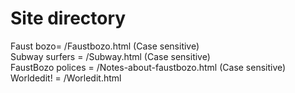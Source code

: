 # Site directory
Faust bozo= /Faustbozo.html (Case sensitive)
<br>Subway surfers = /Subway.html (Case sensitive)
<br>FaustBozo polices = /Notes-about-faustbozo.html (Case sensitive)
<br>Worldedit! = /Worledit.html
